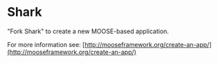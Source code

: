 Shark
=====

"Fork Shark" to create a new MOOSE-based application.

For more information see: [http://mooseframework.org/create-an-app/](http://mooseframework.org/create-an-app/)
